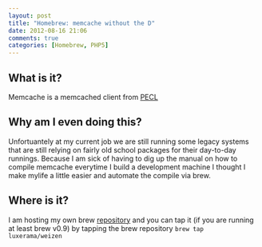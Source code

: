 ```yaml
---
layout: post
title: "Homebrew: memcache without the D"
date: 2012-08-16 21:06
comments: true
categories: [Homebrew, PHP5]
---
```

## What is it?
Memcache is a memcached client from [PECL](http://pecl.php.net/package/memcache)
## Why am I even doing this?
Unfortuantely at my current job we are still running some legacy systems that are still relying on fairly old school packages for their day-to-day runnings.
Because I am sick of having to dig up the manual on how to compile memcache everytime I build a development machine I thought I make mylife a little easier and automate the compile via brew.
## Where is it?
I am hosting my own brew [repository](https://github.com/luxerama/homebrew-weizen) and you can tap it (if you are running at least brew v0.9) by tapping the brew repository `brew tap luxerama/weizen`